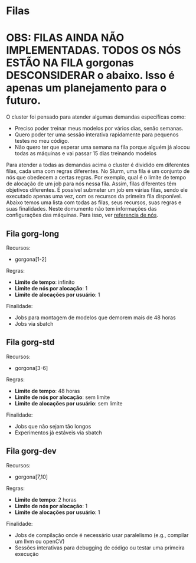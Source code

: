 # Filas

# OBS: FILAS AINDA NÃO IMPLEMENTADAS. TODOS OS NÓS ESTÃO NA FILA gorgonas DESCONSIDERAR o abaixo. Isso é apenas um planejamento para o futuro.

O cluster foi pensado para atender algumas demandas específicas como:
 - Preciso poder treinar meus modelos por vários dias, senão semanas.
 - Quero poder ter uma sessão interativa rapidamente para pequenos testes no meu código.
 - Não quero ter que esperar uma semana na fila porque alguém já alocou todas as máquinas e vai passar 15 dias treinando modelos

Para atender a todas as demandas acima o cluster é dividido em diferentes filas, cada uma com regras diferentes. No Slurm, uma fila é um conjunto de nós que obedecem a certas regras. Por exemplo, qual é o limite de tempo de alocação de um job para nós nessa fila. Assim, filas diferentes têm objetivos diferentes. É possível submeter um job em várias filas, sendo ele executado apenas uma vez, com os recursos da primeira fila disponível. Abaixo temos uma lista com todas as filas, seus recursos, suas regras e suas finalidades. Neste domumento não tem informações das configurações das máquinas. Para isso, ver [referencia de nós](user/nodes.md).

## Fila gorg-long
Recursos:
 - gorgona[1-2]

Regras:
 - **Limite de tempo**: infinito
 - **Limite de nós por alocação**: 1
 - **Limite de alocações por usuário**: 1

Finalidade:
 - Jobs para montagem de modelos que demorem mais de 48 horas
 - Jobs via sbatch

## Fila gorg-std
Recursos:
 - gorgona[3-6]

Regras:
 - **Limite de tempo**: 48 horas
 - **Limite de nós por alocação**: sem limite
 - **Limite de alocações por usuário**: sem limite

Finalidade:
 - Jobs que não sejam tão longos
 - Experimentos já estáveis via sbatch

## Fila gorg-dev
Recursos:
 - gorgona[7,10]

Regras:
 - **Limite de tempo**: 2 horas
 - **Limite de nós por alocação**: 1
 - **Limite de alocações por usuário**: 1

Finalidade:
 - Jobs de compilação onde é necessário usar paralelismo (e.g., compilar um llvm ou openCV)
 - Sessões interativas para debugging de código ou testar uma primeira execução
